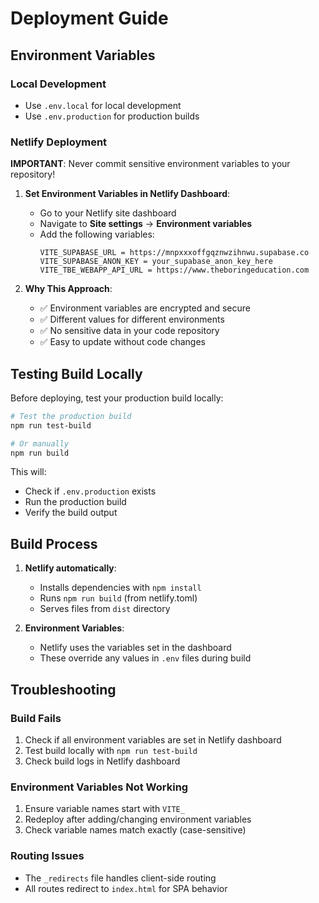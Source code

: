 # Deployment Guide

## Environment Variables

### Local Development

-   Use `.env.local` for local development
-   Use `.env.production` for production builds

### Netlify Deployment

**IMPORTANT**: Never commit sensitive environment variables to your repository!

1. **Set Environment Variables in Netlify Dashboard**:

    - Go to your Netlify site dashboard
    - Navigate to **Site settings** → **Environment variables**
    - Add the following variables:
        ```
        VITE_SUPABASE_URL = https://mnpxxxoffgqznwzihnwu.supabase.co
        VITE_SUPABASE_ANON_KEY = your_supabase_anon_key_here
        VITE_TBE_WEBAPP_API_URL = https://www.theboringeducation.com
        ```

2. **Why This Approach**:
    - ✅ Environment variables are encrypted and secure
    - ✅ Different values for different environments
    - ✅ No sensitive data in your code repository
    - ✅ Easy to update without code changes

## Testing Build Locally

Before deploying, test your production build locally:

```bash
# Test the production build
npm run test-build

# Or manually
npm run build
```

This will:

-   Check if `.env.production` exists
-   Run the production build
-   Verify the build output

## Build Process

1. **Netlify automatically**:

    - Installs dependencies with `npm install`
    - Runs `npm run build` (from netlify.toml)
    - Serves files from `dist` directory

2. **Environment Variables**:
    - Netlify uses the variables set in the dashboard
    - These override any values in `.env` files during build

## Troubleshooting

### Build Fails

1. Check if all environment variables are set in Netlify dashboard
2. Test build locally with `npm run test-build`
3. Check build logs in Netlify dashboard

### Environment Variables Not Working

1. Ensure variable names start with `VITE_`
2. Redeploy after adding/changing environment variables
3. Check variable names match exactly (case-sensitive)

### Routing Issues

-   The `_redirects` file handles client-side routing
-   All routes redirect to `index.html` for SPA behavior
